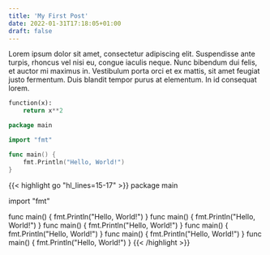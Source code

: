 ```yaml
---
title: 'My First Post'
date: 2022-01-31T17:18:05+01:00
draft: false
---
```


Lorem ipsum dolor sit amet, consectetur adipiscing elit. Suspendisse ante turpis, rhoncus vel nisi eu, congue iaculis neque. Nunc bibendum dui felis, et auctor mi maximus in. Vestibulum porta orci et ex mattis, sit amet feugiat justo fermentum. Duis blandit tempor purus at elementum. In id consequat lorem.

```python
function(x):
    return x**2
```

```go
package main

import "fmt"

func main() {
	fmt.Println("Hello, World!")
}
```


{{< highlight go "hl_lines=15-17" >}}
package main

import "fmt"

func main() {
	fmt.Println("Hello, World!")
}
func main() {
	fmt.Println("Hello, World!")
}
func main() {
	fmt.Println("Hello, World!")
}
func main() {
	fmt.Println("Hello, World!")
}
func main() {
	fmt.Println("Hello, World!")
}
func main() {
	fmt.Println("Hello, World!")
}
{{< /highlight >}}